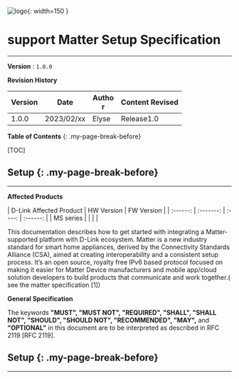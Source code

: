 ![logo](../assets/images/dlink_logo.png){: width=150 }

# support Matter Setup Specification
---

**Version** : `1.0.0`

**Revision History**

| Version  | Date          |  <div style="width:3rem">Author</div>   | Content Revised                                        |
| -------- | ------------- | --------- | ------------------------------------------------------------------------------------ |
| 1.0.0    | 2023/02/xx    |  Elyse    | Release1.0                                                                            |


**Table of Contents**
{: .my-page-break-before}

[TOC]

## Setup {: .my-page-break-before}
---


**Affected Products**

| D-Link Affected Product | HW Version | FW Version | 
| :------:  |  :-------:  |  :----:  |  :------:  |
| MS series |             |          |            |

This documentation describes how to get started with integrating a Matter-supported platform with D-Link ecosystem. Matter is a new industry standard for smart home appliances, derived by the Connectivity Standards Alliance (CSA), aimed at creating interoperability and a consistent setup process. It’s an open source, royalty free IPv6 based protocol focused on making it easier for Matter Device manufacturers and mobile app/cloud solution developers to build products that communicate and work together.( see the matter specification [1])

**General Specification**

The keywords __"MUST", "MUST NOT", "REQUIRED", "SHALL", "SHALL NOT", "SHOULD", "SHOULD NOT", "RECOMMENDED", "MAY",__ and __"OPTIONAL"__ in this document are to be interpreted as described in RFC 2119 [RFC 2119].


## Setup {: .my-page-break-before}
---

